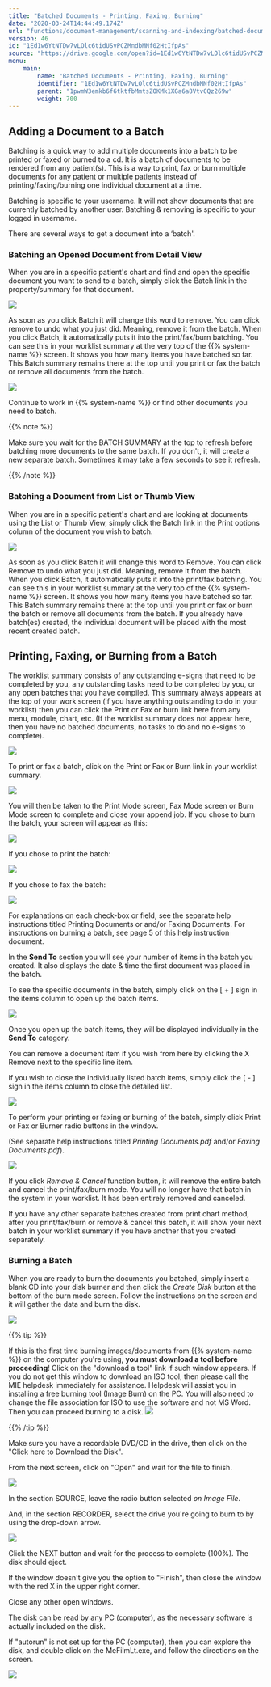 ```yaml
---
title: "Batched Documents - Printing, Faxing, Burning"
date: "2020-03-24T14:44:49.174Z"
url: "functions/document-management/scanning-and-indexing/batched-documents-printing-faxing-burning.html"
version: 46
id: "1Ed1w6YtNTDw7vLOlc6tidUSvPCZMndbMNf02HtIfpAs"
source: "https://drive.google.com/open?id=1Ed1w6YtNTDw7vLOlc6tidUSvPCZMndbMNf02HtIfpAs"
menu:
    main:
        name: "Batched Documents - Printing, Faxing, Burning"
        identifier: "1Ed1w6YtNTDw7vLOlc6tidUSvPCZMndbMNf02HtIfpAs"
        parent: "1pwmW3emkb6f6tktfbMmtsZOKMk1XGa6a8VtvCQz269w"
        weight: 700
---
```

## Adding a Document to a Batch

Batching is a quick way to add multiple documents into a batch to be printed or faxed or burned to a cd. It is a batch of documents to be rendered from any patient(s). This is a way to print, fax or burn multiple documents for any patient or multiple patients instead of printing/faxing/burning one individual document at a time.

Batching is specific to your username. It will not show documents that are currently batched by another user. Batching & removing is specific to your logged in username.

There are several ways to get a document into a ‘batch'.

### Batching an Opened Document from Detail View

When you are in a specific patient's chart and find and open the specific document you want to send to a batch, simply click the Batch link in the property/summary for that document.

![](batched-documents-printing-faxing-burning.images/image1.png)

As soon as you click Batch it will change this word to remove. You can click remove to undo what you just did. Meaning, remove it from the batch. When you click Batch, it automatically puts it into the print/fax/burn batching. You can see this in your worklist summary at the very top of the {{% system-name %}} screen. It shows you how many items you have batched so far. This Batch summary remains there at the top until you print or fax the batch or remove all documents from the batch.

![](batched-documents-printing-faxing-burning.images/image2.png)

Continue to work in {{% system-name %}} or find other documents you need to batch.

{{% note %}}

Make sure you wait for the BATCH SUMMARY at the top to refresh before batching more documents to the same batch. If you don't, it will create a new separate batch. Sometimes it may take a few seconds to see it refresh.

{{% /note %}}


### Batching a Document from List or Thumb View

When you are in a specific patient's chart and are looking at documents using the List or Thumb View, simply click the Batch link in the Print options column of the document you wish to batch.

![](batched-documents-printing-faxing-burning.images/image3.png)

As soon as you click Batch it will change this word to Remove. You can click Remove to undo what you just did. Meaning, remove it from the batch. When you click Batch, it automatically puts it into the print/fax batching. You can see this in your worklist summary at the very top of the {{% system-name %}} screen. It shows you how many items you have batched so far. This Batch summary remains there at the top until you print or fax or burn the batch or remove all documents from the batch. If you already have batch(es) created, the individual document will be placed with the most recent created batch.



## Printing, Faxing, or Burning from a Batch

The worklist summary consists of any outstanding e-signs that need to be completed by you, any outstanding tasks need to be completed by you, or any open batches that you have compiled. This summary always appears at the top of your work screen (if you have anything outstanding to do in your worklist) then you can click the Print or Fax or burn link here from any menu, module, chart, etc. (If the worklist summary does not appear here, then you have no batched documents, no tasks to do and no e-signs to complete).

![](batched-documents-printing-faxing-burning.images/image4.png)

To print or fax a batch, click on the Print or Fax or Burn link in your worklist summary.

![](batched-documents-printing-faxing-burning.images/image5.png)

You will then be taken to the Print Mode screen, Fax Mode screen or Burn Mode screen to complete and close your append job. If you chose to burn the batch, your screen will appear as this:

![](batched-documents-printing-faxing-burning.images/image6.png)

If you chose to print the batch:

![](batched-documents-printing-faxing-burning.images/image7.png)

If you chose to fax the batch:

![](batched-documents-printing-faxing-burning.images/image8.png)

For explanations on each check-box or field, see the separate help instructions titled Printing Documents or and/or Faxing Documents. For instructions on burning a batch, see page 5 of this help instruction document.

In the **Send To** section you will see your number of items in the batch you created. It also displays the date & time the first document was placed in the batch.

To see the specific documents in the batch, simply click on the [ + ] sign in the items column to open up the batch items.

![](batched-documents-printing-faxing-burning.images/image9.png)

Once you open up the batch items, they will be displayed individually in the **Send To** category.

You can remove a document item if you wish from here by clicking the X Remove next to the specific line item.

If you wish to close the individually listed batch items, simply click the [ - ] sign in the items column to close the detailed list.

![](batched-documents-printing-faxing-burning.images/image10.png)

To perform your printing or faxing or burning of the batch, simply click Print or Fax or Burner radio buttons in the window.

(See separate help instructions titled *Printing Documents.pdf* and/or *Faxing Documents.pdf*).

![](batched-documents-printing-faxing-burning.images/image11.png)

If you click *Remove & Cancel* function button, it will remove the entire batch and cancel the print/fax/burn mode. You will no longer have that batch in the system in your worklist. It has been entirely removed and canceled.

If you have any other separate batches created from print chart method, after you print/fax/burn or remove & cancel this batch, it will show your next batch in your worklist summary if you have another that you created separately.

### Burning a Batch

When you are ready to burn the documents you batched, simply insert a blank CD into your disk burner and then click the *Create Disk* button at the bottom of the burn mode screen. Follow the instructions on the screen and it will gather the data and burn the disk.

![](batched-documents-printing-faxing-burning.images/image12.png)

{{% tip %}}

If this is the first time burning images/documents from {{% system-name %}} on the computer you're using, **you must download a tool before proceeding**! Click on the "download a tool" link if such window appears. If you do not get this window to download an ISO tool, then please call the MIE helpdesk immediately for assistance. Helpdesk will assist you in installing a free burning tool (Image Burn) on the PC. You will also need to change the file association for ISO to use the software and not MS Word. Then you can proceed burning to a disk. ![](batched-documents-printing-faxing-burning.images/image13.png)

{{% /tip %}}


Make sure you have a recordable DVD/CD in the drive, then click on the "Click here to Download the Disk".

From the next screen, click on "Open" and wait for the file to finish.

![](batched-documents-printing-faxing-burning.images/image14.png)

In the section SOURCE, leave the radio button selected *on Image File*.

And, in the section RECORDER, select the drive you're going to burn to by using the drop-down arrow.

![](https://lh3.googleusercontent.com/fqldhodt86ABYVOS74uxaALZOWFK_4dKe-HUYL4mEmkL4XFnQc-wdzygtUuAGTYzrOYgpMC0fR3zImXWnlO9aLETmLCNi2k502WMchU6v7YGUsBAlLCXUJkPU9jJECcg8EEQT0UiQZPVfyGcOg)

Click the NEXT button and wait for the process to complete (100%). The disk should eject.

If the window doesn't give you the option to "Finish", then close the window with the red X in the upper right corner.

Close any other open windows.

The disk can be read by any PC (computer), as the necessary software is actually included on the disk.

If "autorun" is not set up for the PC (computer), then you can explore the disk, and double click on the MeFilmLt.exe, and follow the directions on the screen.

![](https://lh5.googleusercontent.com/ALTELvPbxLU8fATWdb8f5_y5gC81zrikEKYdWprTUwtLsg6twf14ZVf4gsiNB490eHXIYhUCEth0L4kVdOG8DV2HJ9RCbfyOPQZE3YQYQ9539e0e1cMzFmNqCM-YKwMP7vOVSME-mXyiVjRPVg)

